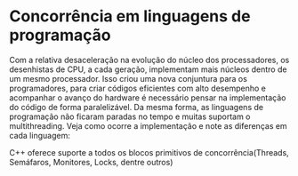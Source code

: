 # Concorrência em linguagens de programação

Com a relativa desaceleração na evolução do núcleo dos processadores, os desenhistas de CPU, a cada geração, implementam mais núcleos dentro de um mesmo processador. Isso criou uma nova conjuntura para os programadores, para criar códigos eficientes com alto desempenho e acompanhar o avanço do hardware é necessário pensar na implementação do código de forma paralelizável. Da mesma forma, as linguagens de programação não ficaram paradas no tempo e muitas suportam o multithreading. Veja como ocorre a implementação e note as diferenças em cada linguagem:

C++ oferece suporte a todos os blocos primitivos de concorrência(Threads, Semáfaros, Monitores, Locks, dentre outros)


